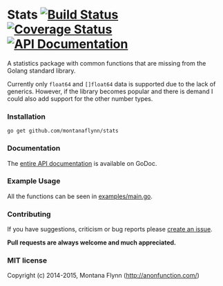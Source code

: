 # Stats [![Build Status][travis-svg]][travis-url] [![Coverage Status][coveralls-svg]][coveralls-url] [![API Documentation][godoc-svg]][godoc-url]

A statistics package with common functions that are missing from the Golang standard library. 

Currently only `float64` and `[]float64` data is supported due to the lack of generics. However, if the library becomes popular and there is demand I could also add support for the other number types. 

### Installation

```
go get github.com/montanaflynn/stats
```

### Documentation

The [entire API documentation](http://godoc.org/github.com/montanaflynn/stats) is available on GoDoc. 

### Example Usage

All the functions can be seen in [examples/main.go](https://github.com/montanaflynn/stats/blob/master/examples/main.go).

### Contributing

If you have suggestions, criticism or bug reports please [create an issue](https://github.com/montanaflynn/stats/issues).

__Pull requests are always welcome and much appreciated.__ 

### MIT license

Copyright (c) 2014-2015, Montana Flynn (http://anonfunction.com/)

[travis-url]: https://travis-ci.org/montanaflynn/stats
[travis-svg]: https://img.shields.io/travis/montanaflynn/stats.svg

[coveralls-url]: https://coveralls.io/r/montanaflynn/stats?branch=master
[coveralls-svg]: https://img.shields.io/coveralls/montanaflynn/stats.svg

[godoc-url]: https://godoc.org/github.com/montanaflynn/stats
[godoc-svg]: https://godoc.org/github.com/montanaflynn/stats?status.svg
